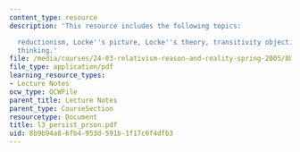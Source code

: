 ```yaml
---
content_type: resource
description: 'This resource includes the following topics:

  reductionism, Locke''s picture, Locke''s theory, transitivity objection, neo-lockean
  thinking.'
file: /media/courses/24-03-relativism-reason-and-reality-spring-2005/8b9b94a86fb4953d591b1f17c6f4dfb3_l3_persist_prson.pdf
file_type: application/pdf
learning_resource_types:
- Lecture Notes
ocw_type: OCWFile
parent_title: Lecture Notes
parent_type: CourseSection
resourcetype: Document
title: l3_persist_prson.pdf
uid: 8b9b94a8-6fb4-953d-591b-1f17c6f4dfb3
---
```

